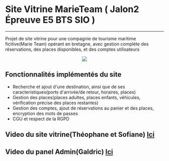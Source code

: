 # Site Vitrine MarieTeam ( Jalon2 Épreuve E5 BTS SIO )

---

Projet de site vitrine pour une compagnie de tourisme maritime ficitive(Marie Team) opérant en bretagne, avec gestion compléte des réservations, des places disponibles, et des comptes utilisateurs

<p align="center">
  <img src="https://i.ibb.co/MCq7T5S/marieteam.png" />
</p>

## Fonctionnalités implémentés du site
* Recherche et ajout d'une destination, ainsi que de ses caracteristiques(ports d'arrivée/de retour, horaires, places)
* Gestion des places(places adultes, places enfants, véhicules, vérification précise des places restantes)
* Gestion des comptes, ajout de réservations au panier et des places, encryption des mots de passes
* CGU et respect de la RGPD


## Video du site vitrine(Théophane et Sofiane) [Ici](https://streamable.com/zigrg1)

## Video du panel Admin(Galdric) [Ici](https://streamable.com/fs45g9)

